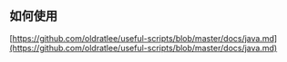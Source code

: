 ## 如何使用
[https://github.com/oldratlee/useful-scripts/blob/master/docs/java.md](https://github.com/oldratlee/useful-scripts/blob/master/docs/java.md)
